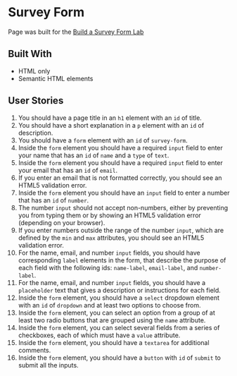# Survey Form

Page was built for the [Build a Survey Form Lab](https://www.freecodecamp.org/learn/full-stack-developer/lab-survey-form/build-a-survey-form)

## Built With

- HTML only
- Semantic HTML elements

## User Stories

1. You should have a page title in an `h1` element with an `id` of title.
2. You should have a short explanation in a `p` element with an `id` of description.
3. You should have a `form` element with an `id` of `survey-form`.
4. Inside the `form` element you should have a required `input` field to enter your name that has an `id` of `name` and a `type` of `text`.
5. Inside the `form` element you should have a required `input` field to enter your email that has an `id` of `email`.
6. If you enter an email that is not formatted correctly, you should see an HTML5 validation error.
7. Inside the `form` element you should have an `input` field to enter a number that has an `id` of `number`.
8. The number `input` should not accept non-numbers, either by preventing you from typing them or by showing an HTML5 validation error (depending on your browser).
9. If you enter numbers outside the range of the number `input`, which are defined by the `min` and `max` attributes, you should see an HTML5 validation error.
10. For the name, email, and number `input` fields, you should have corresponding `label` elements in the form, that describe the purpose of each field with the following ids: `name-label`, `email-label`, and `number-label`.
11. For the name, email, and number `input` fields, you should have a `placeholder` text that gives a description or instructions for each field.
12. Inside the `form` element, you should have a `select` dropdown element with an `id` of `dropdown` and at least two options to choose from.
13. Inside the `form` element, you can select an option from a group of at least two radio buttons that are grouped using the `name` attribute.
14. Inside the `form` element, you can select several fields from a series of checkboxes, each of which must have a `value` attribute.
15. Inside the `form` element, you should have a `textarea` for additional comments.
16. Inside the `form` element, you should have a `button` with `id` of `submit` to submit all the inputs.
